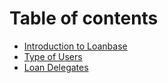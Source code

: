 # Table of contents

* [Introduction to Loanbase](README.md)
* [Type of Users](type-of-users.md)
* [Loan Delegates](loan-delegates.md)

